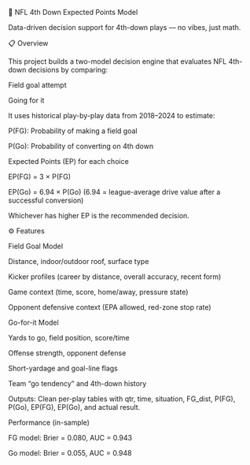 🏈 NFL 4th Down Expected Points Model

Data-driven decision support for 4th-down plays — no vibes, just math.

📋 Overview

This project builds a two-model decision engine that evaluates NFL 4th-down decisions by comparing:

Field goal attempt

Going for it

It uses historical play-by-play data from 2018–2024 to estimate:

P(FG): Probability of making a field goal

P(Go): Probability of converting on 4th down

Expected Points (EP) for each choice

EP(FG) = 3 × P(FG)

EP(Go) = 6.94 × P(Go) (6.94 = league-average drive value after a successful conversion)

Whichever has higher EP is the recommended decision.

⚙️ Features

Field Goal Model

Distance, indoor/outdoor roof, surface type

Kicker profiles (career by distance, overall accuracy, recent form)

Game context (time, score, home/away, pressure state)

Opponent defensive context (EPA allowed, red-zone stop rate)

Go-for-it Model

Yards to go, field position, score/time

Offense strength, opponent defense

Short-yardage and goal-line flags

Team “go tendency” and 4th-down history

Outputs: Clean per-play tables with
qtr, time, situation, FG_dist, P(FG), P(Go), EP(FG), EP(Go), and actual result.

Performance (in-sample)

FG model: Brier = 0.080, AUC = 0.943

Go model: Brier = 0.055, AUC = 0.948
